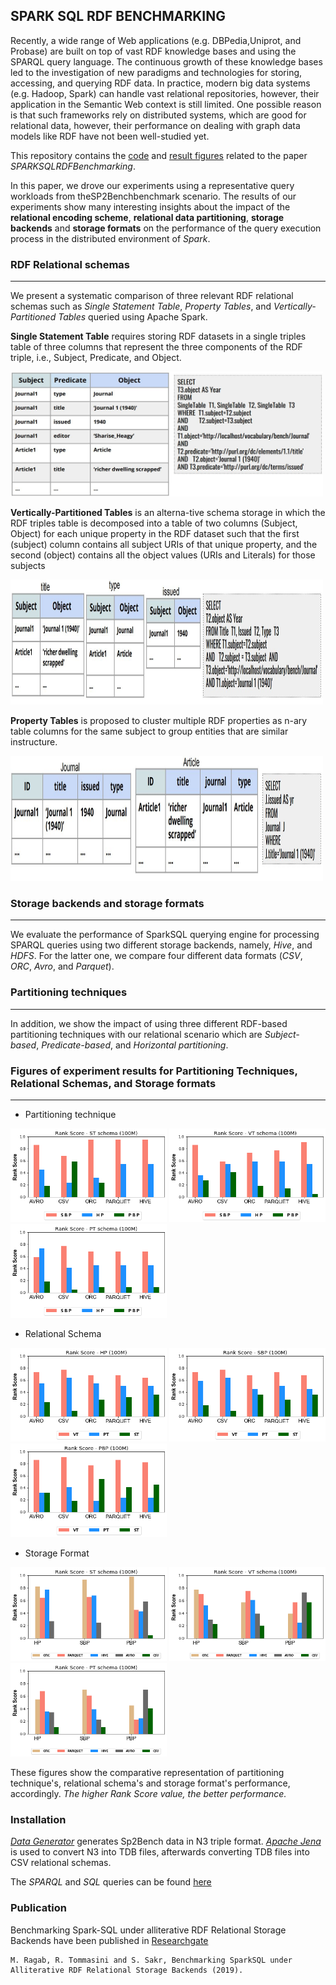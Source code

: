 ## SPARK SQL RDF BENCHMARKING

Recently, a wide range of Web applications (e.g. DBPedia,Uniprot, and Probase) are built on top of vast RDF knowledge bases and using the SPARQL query language. The continuous growth of these knowledge bases led to the investigation of new paradigms and technologies for storing, accessing, and querying RDF data. In practice, modern big data systems (e.g. Hadoop, Spark) can handle vast relational repositories, however, their application in the Semantic Web context is still limited. One possible reason is that such frameworks rely on distributed systems, which are good for relational data, however, their performance on dealing with graph data models like RDF have not been well-studied yet. 

This repository contains the [code](https://github.com/EyvazovSadiq/SPARKSQLRDFBenchmarking/tree/master/ProjectSourceCode/src/main/scala/ee/ut/cs/bigdata/sp2bench) and [result figures](https://github.com/EyvazovSadiq/SPARKSQLRDFBenchmarking/tree/master/figures) related to the paper _SPARKSQLRDFBenchmarking_.

In this paper, we drove our experiments using a representative query workloads from theSP2Benchbenchmark scenario. The results of our experiments show many interesting insights about the impact of the **relational encoding scheme**, **relational data partitioning**, **storage backends** and **storage formats** on the performance of the query execution process in the distributed environment of _Spark_.

### RDF Relational schemas
-----
We present a systematic comparison of three relevant RDF relational schemas such as _Single Statement Table_, _Property Tables_, and _Vertically-Partitioned Tables_  queried using Apache Spark. 


**Single Statement Table** requires  storing RDF datasets in a single triples table of three columns that represent the three components of the RDF triple, i.e., Subject, Predicate, and Object.

<img src="https://github.com/EyvazovSadiq/SPARKSQLRDFBenchmarking/blob/master/figures/st.JPG" alt="spark" width="500" height="200">

**Vertically-Partitioned Tables** is an alterna-tive schema storage in which the RDF triples table is decomposed into a table of two columns (Subject, Object) for each unique property  in  the  RDF  dataset  such  that  the  first  (subject) column contains all subject URIs of that unique property, and the second (object) contains all the object values (URIs and Literals) for those subjects

<img src="https://github.com/EyvazovSadiq/SPARKSQLRDFBenchmarking/blob/master/figures/vt.JPG" alt="spark" width="500" height="200">

**Property Tables** is proposed to cluster multiple RDF properties as n-ary table columns for the same subject to group entities that are similar instructure.

<img src="https://github.com/EyvazovSadiq/SPARKSQLRDFBenchmarking/blob/master/figures/pt.JPG" alt="spark" width="500" height="200">


### Storage backends and storage formats
-----
We evaluate the performance of SparkSQL querying engine for processing SPARQL queries using two different storage backends, namely, _Hive_, and _HDFS_. For the latter one, we compare four different data formats (_CSV_, _ORC_, _Avro_, and _Parquet_). 

### Partitioning techniques
-----
In addition, we show the impact of using three different RDF-based partitioning techniques with our relational scenario which are _Subject-based_, _Predicate-based_, and _Horizontal partitioning_. 


### Figures of experiment results for Partitioning Techniques, Relational Schemas, and Storage formats
---
  * Partitioning technique


<img src="https://github.com/EyvazovSadiq/SPARKSQLRDFBenchmarking/blob/master/figures/Partitioning_100M_ST.png" alt="spark" width="250" height="150">       <img src="https://github.com/EyvazovSadiq/SPARKSQLRDFBenchmarking/blob/master/figures/Partitioning_100M_VT.png" alt="spark" width="250" height="150">       <img src="https://github.com/EyvazovSadiq/SPARKSQLRDFBenchmarking/blob/master/figures/Partitioning_100M_PT.png" alt="spark" width="250" height="150">


  * Relational Schema


<img src="https://github.com/EyvazovSadiq/SPARKSQLRDFBenchmarking/blob/master/figures/Schema_100M_HP.png" alt="spark" width="250" height="150">       <img src="https://github.com/EyvazovSadiq/SPARKSQLRDFBenchmarking/blob/master/figures/Schema_100M_SBP.png" alt="spark" width="250" height="150">       <img src="https://github.com/EyvazovSadiq/SPARKSQLRDFBenchmarking/blob/master/figures/Schema_100M_PBP.png" alt="spark" width="250" height="150">


  * Storage Format
  
<img src="https://github.com/EyvazovSadiq/SPARKSQLRDFBenchmarking/blob/master/figures/StorageFormats_100M_ST.png" alt="spark" width="250" height="150">       <img src="https://github.com/EyvazovSadiq/SPARKSQLRDFBenchmarking/blob/master/figures/StorageFormats_100M_VT.png" alt="spark" width="250" height="150">       <img src="https://github.com/EyvazovSadiq/SPARKSQLRDFBenchmarking/blob/master/figures/StorageFormats_100M_PT.png" alt="spark" width="250" height="150">

These figures show the comparative representation of partitioning technique's, relational schema's and storage format's performance, accordingly. _The higher Rank Score value, the better performance._

### Installation

_[Data Generator](http://dbis.informatik.uni-freiburg.de/index.php?project=SP2B/download.php)_ generates Sp2Bench data in N3 triple format. _[Apache Jena](https://jena.apache.org/download/)_ is used to convert N3 into TDB files, afterwards converting TDB files into CSV relational schemas.

The _SPARQL_ and _SQL_ queries can be found [here](http://dbis.informatik.uni-freiburg.de/index.php?project=SP2B/translations.html)


### Publication

Benchmarking Spark-SQL under alliterative RDF Relational Storage Backends have been published in [Researchgate](https://www.researchgate.net/publication/335378928_Benchmarking_Spark-SQL_under_alliterative_RDF_Relational_Storage_Backends) 

    M. Ragab, R. Tommasini and S. Sakr, Benchmarking SparkSQL under Alliterative RDF Relational Storage Backends (2019).

